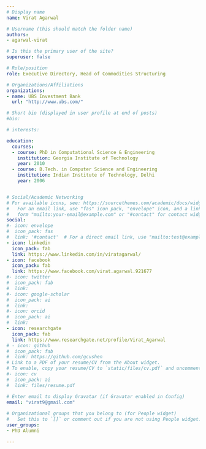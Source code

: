 ```yaml
---
# Display name
name: Virat Agarwal

# Username (this should match the folder name)
authors:
- agarwal-virat

# Is this the primary user of the site?
superuser: false

# Role/position
role: Executive Directory, Head of Commodities Structuring

# Organizations/Affiliations
organizations:
- name: UBS Investment Bank
  url: "http://www.ubs.com/"

# Short bio (displayed in user profile at end of posts)
#bio: 

# interests:

education:
  courses:
  - course: PhD in Computational Science & Engineering
    institution: Georgia Institute of Technology
    year: 2010
  - course: B.Tech. in Computer Science and Engineering
    institution: Indian Institute of Technology, Delhi
    year: 2006


# Social/Academic Networking
# For available icons, see: https://sourcethemes.com/academic/docs/widgets/#icons
#   For an email link, use "fas" icon pack, "envelope" icon, and a link in the
#   form "mailto:your-email@example.com" or "#contact" for contact widget.
social:
#- icon: envelope
#  icon_pack: fas
#  link: '#contact'  # For a direct email link, use "mailto:test@example.org".
- icon: linkedin
  icon_pack: fab
  link: https://www.linkedin.com/in/viratagarwal/
- icon: facebook
  icon_pack: fab
  link: https://www.facebook.com/virat.agarwal.921677
#- icon: twitter
#  icon_pack: fab
#  link: 
#- icon: google-scholar
#  icon_pack: ai
#  link: 
#- icon: orcid
#  icon_pack: ai
#  link: 
- icon: researchgate
  icon_pack: fab
  link: https://www.researchgate.net/profile/Virat_Agarwal
# - icon: github
#  icon_pack: fab
#  link: https://github.com/gcushen
# Link to a PDF of your resume/CV from the About widget.
# To enable, copy your resume/CV to `static/files/cv.pdf` and uncomment the lines below.  
#- icon: cv
#  icon_pack: ai
#  link: files/resume.pdf

# Enter email to display Gravatar (if Gravatar enabled in Config)
email: "virat9@gmail.com"
  
# Organizational groups that you belong to (for People widget)
#   Set this to `[]` or comment out if you are not using People widget.  
user_groups:
- PhD Alumni

---
```


